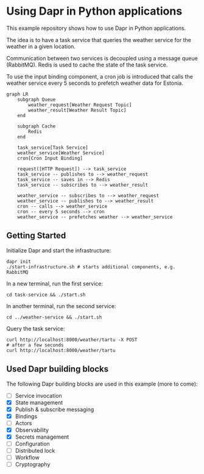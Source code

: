 # Using Dapr in Python applications

This example repository shows how to use Dapr in Python applications.

The idea is to have a task service that queries the weather service for the weather in a given location.

Communication between two services is decoupled using a message queue (RabbitMQ). Redis is used to cache the state of the task service.

To use the input binding component, a cron job is introduced that calls the weather service every 5 seconds to prefetch weather data for Estonia.

```mermaid
graph LR
    subgraph Queue
        weather_request[Weather Request Topic]
        weather_result[Weather Result Topic]
    end

    subgraph Cache
        Redis
    end

    task_service[Task Service]
    weather_service[Weather Service]
    cron[Cron Input Binding]

    request([HTTP Request]) --> task_service
    task_service -- publishes to --> weather_request
    task_service -- saves in --> Redis
    task_service -- subscribes to --> weather_result

    weather_service -- subscribes to --> weather_request
    weather_service -- publishes to --> weather_result
    cron -- calls --> weather_service
    cron -- every 5 seconds --> cron
    weather_service -- prefetches weather --> weather_service
```

## Getting Started

Initialize Dapr and start the infrastructure:

```shell
dapr init
./start-infrastructure.sh # starts additional components, e.g. RabbitMQ
```

In a new terminal, run the first service:

```shell
cd task-service && ./start.sh 
```

In another terminal, run the second service:

```shell
cd ../weather-service && ./start.sh
```

Query the task service:

```shell
curl http://localhost:8000/weather/tartu -X POST
# after a few seconds
curl http://localhost:8000/weather/tartu
```

## Used Dapr building blocks

The following Dapr building blocks are used in this example (more to come):

- [ ] Service invocation
- [x] State management
- [x] Publish & subscribe messaging
- [x] Bindings
- [ ] Actors
- [x] Observability
- [x] Secrets management
- [ ] Configuration
- [ ] Distributed lock
- [ ] Workflow
- [ ] Cryptography
